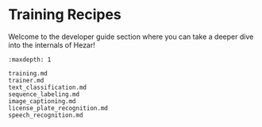 # Training Recipes

Welcome to the developer guide section where you can take a deeper dive into the internals of Hezar!

```{toctree}
:maxdepth: 1

training.md
trainer.md
text_classification.md
sequence_labeling.md
image_captioning.md
license_plate_recognition.md
speech_recognition.md
```